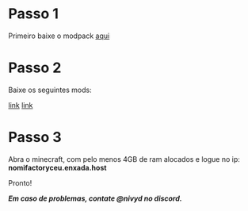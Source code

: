 # Passo 1

Primeiro baixe o modpack [aqui](https://www.curseforge.com/minecraft/modpacks/nomi-ceu)

# Passo 2

Baixe os seguintes mods:

[link](https://www.curseforge.com/minecraft/mc-mods/simple-voice-chat/download/5907337)
[link](https://www.curseforge.com/minecraft/mc-mods/everlasting-skins/download/5077462)

# Passo 3

Abra o minecraft, com pelo menos 4GB de ram alocados e logue no ip:
**nomifactoryceu.enxada.host**

Pronto!

***Em caso de problemas, contate @nivyd no discord.***



